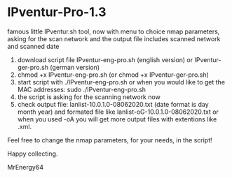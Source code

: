 # IPventur-Pro-1.3
famous little IPventur.sh tool, now with menu to choice nmap parameters, asking for the scan network and the output file includes scanned network and scanned date

1. download script file IPventur-eng-pro.sh (english version) or IPventur-ger-pro.sh (german version)
2. chmod +x IPventur-eng-pro.sh (or chmod +x IPventur-ger-pro.sh)
3. start script with ./IPventur-eng-pro.sh or when you would like to get the MAC addresses:
   sudo ./IPventur-eng-pro.sh
4. the script is asking for the scanning network now   
5. check output file: lanlist-10.0.1.0-08062020.txt  (date format is day month year) and formated file like lanlist-oG-10.0.1.0-08062020.txt or when you used -oA you will get more output files with extentions like .xml.

Feel free to change the nmap parameters, for your needs, in the script!


Happy collecting.

MrEnergy64

